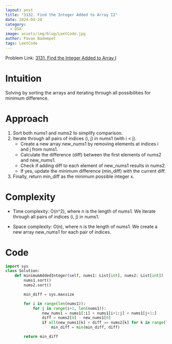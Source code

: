 ```yaml
---
layout: post
title: "3132. Find the Integer Added to Array II"
date: 2024-04-28
category:
  - DSA
image: assets/img/blog/LeetCode.jpg
author: Pavan Badempet
tags: LeetCode
---
```


Problem Link: [3131. Find the Integer Added to Array I](https://leetcode.com/problems/find-the-integer-added-to-array-i/description/)

# Intuition
Solving by sorting the arrays and iterating through all possibilities for minimum difference. 
# Approach
1. Sort both nums1 and nums2 to simplify comparison.
2. Iterate through all pairs of indices (i, j) in nums1 (with i < j).
    - Create a new array new_nums1 by removing elements at indices i and j from nums1.
    - Calculate the difference (diff) between the first elements of nums2 and new_nums1.
    - Check if adding diff to each element of new_nums1 results in nums2.
    - If yes, update the minimum difference (min_diff) with the current diff.
3. Finally, return min_diff as the minimum possible integer x.

# Complexity
- Time complexity:
O(n^2), where n is the length of nums1. We iterate through all pairs of indices (i, j) in nums1.

- Space complexity:
O(n), where n is the length of nums1. We create a new array new_nums1 for each pair of indices.

# Code
```python
import sys
class Solution:
    def minimumAddedInteger(self, nums1: List[int], nums2: List[int]) -> int:
        nums1.sort()
        nums2.sort()

        min_diff = sys.maxsize

        for i in range(len(nums1)):
            for j in range(i+1, len(nums1)):
                new_nums1 = nums1[:i] + nums1[i+1:j] + nums1[j+1:]
                diff = nums2[0] - new_nums1[0]
                if all(new_nums1[k] + diff == nums2[k] for k in range(len(nums2))):
                    min_diff = min(min_diff, diff)

        return min_diff
```